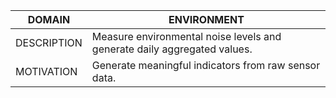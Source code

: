 
| DOMAIN | ENVIRONMENT |
| -------- |-------------|
| DESCRIPTION | Measure environmental noise levels and generate daily aggregated values. |
| MOTIVATION | Generate meaningful indicators from raw sensor data. |
